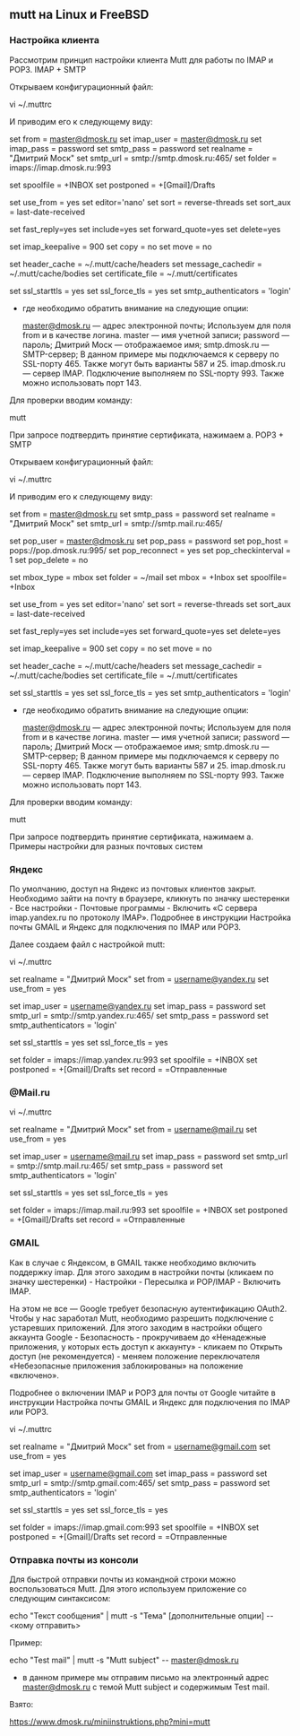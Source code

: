 ## mutt на Linux и FreeBSD

### Настройка клиента

Рассмотрим принцип настройки клиента Mutt для работы по IMAP и POP3.
IMAP + SMTP

Открываем конфигурационный файл:

vi ~/.muttrc

И приводим его к следующему виду:

set from = master@dmosk.ru
set imap_user = master@dmosk.ru
set imap_pass = password
set smtp_pass = password
set realname = "Дмитрий Моск"
set smtp_url = smtp://smtp.dmosk.ru:465/
set folder = imaps://imap.dmosk.ru:993

set spoolfile = +INBOX
set postponed = +[Gmail]/Drafts

set use_from = yes
set editor='nano'
set sort = reverse-threads
set sort_aux = last-date-received

set fast_reply=yes
set include=yes
set forward_quote=yes
set delete=yes

set imap_keepalive  = 900
set copy = no
set move = no

set header_cache    = ~/.mutt/cache/headers
set message_cachedir    = ~/.mutt/cache/bodies
set certificate_file    = ~/.mutt/certificates

set ssl_starttls = yes
set ssl_force_tls = yes
set smtp_authenticators = 'login'

* где необходимо обратить внимание на следующие опции:

    master@dmosk.ru — адрес электронной почты; Используем для поля from и в качестве логина.
    master — имя учетной записи;
    password — пароль;
    Дмитрий Моск — отображаемое имя;
    smtp.dmosk.ru — SMTP-сервер; В данном примере мы подключаемся к серверу по SSL-порту 465. Также могут быть варианты 587 и 25.
    imap.dmosk.ru — сервер IMAP. Подключение выполняем по SSL-порту 993. Также можно использовать порт 143.

Для проверки вводим команду:

mutt

При запросе подтвердить принятие сертификата, нажимаем a.
POP3 + SMTP

Открываем конфигурационный файл:

vi ~/.muttrc

И приводим его к следующему виду:

set from = master@dmosk.ru
set smtp_pass = password
set realname = "Дмитрий Моск"
set smtp_url = smtp://smtp.mail.ru:465/

set pop_user = master@dmosk.ru
set pop_pass = password
set pop_host = pops://pop.dmosk.ru:995/
set pop_reconnect = yes
set pop_checkinterval = 1
set pop_delete = no

set mbox_type = mbox
set folder = ~/mail
set mbox = +Inbox
set spoolfile= +Inbox

set use_from = yes
set editor='nano'
set sort = reverse-threads
set sort_aux = last-date-received

set fast_reply=yes
set include=yes
set forward_quote=yes
set delete=yes

set imap_keepalive  = 900
set copy = no
set move = no

set header_cache    = ~/.mutt/cache/headers
set message_cachedir    = ~/.mutt/cache/bodies
set certificate_file    = ~/.mutt/certificates

set ssl_starttls = yes
set ssl_force_tls = yes
set smtp_authenticators = 'login'

* где необходимо обратить внимание на следующие опции:

    master@dmosk.ru — адрес электронной почты; Используем для поля from и в качестве логина.
    master — имя учетной записи;
    password — пароль;
    Дмитрий Моск — отображаемое имя;
    smtp.dmosk.ru — SMTP-сервер; В данном примере мы подключаемся к серверу по SSL-порту 465. Также могут быть варианты 587 и 25.
    imap.dmosk.ru — сервер IMAP. Подключение выполняем по SSL-порту 993. Также можно использовать порт 143.

Для проверки вводим команду:

mutt

При запросе подтвердить принятие сертификата, нажимаем a.
Примеры настройки для разных почтовых систем

### Яндекс

По умолчанию, доступ на Яндекс из почтовых клиентов закрыт. Необходимо зайти на почту в браузере, кликнуть по значку шестеренки - Все настройки - Почтовые программы - Включить «С сервера imap.yandex.ru по протоколу IMAP». Подробнее в инструкции Настройка почты GMAIL и Яндекс для подключения по IMAP или POP3.

Далее создаем файл с настройкой mutt:

vi ~/.muttrc

set realname = "Дмитрий Моск"
set from = username@yandex.ru
set use_from = yes

set imap_user = username@yandex.ru
set imap_pass = password
set smtp_url = smtp://smtp.yandex.ru:465/
set smtp_pass = password
set smtp_authenticators = 'login'

set ssl_starttls = yes
set ssl_force_tls = yes

set folder = imaps://imap.yandex.ru:993
set spoolfile = +INBOX
set postponed = +[Gmail]/Drafts
set record = =Отправленные

### @Mail.ru

vi ~/.muttrc

set realname = "Дмитрий Моск"
set from = username@mail.ru
set use_from = yes

set imap_user = username@mail.ru
set imap_pass = password
set smtp_url = smtp://smtp.mail.ru:465/
set smtp_pass = password
set smtp_authenticators = 'login'

set ssl_starttls = yes
set ssl_force_tls = yes

set folder = imaps://imap.mail.ru:993
set spoolfile = +INBOX
set postponed = +[Gmail]/Drafts
set record = =Отправленные

### GMAIL

Как в случае с Яндексом, в GMAIL также необходимо включить поддержку imap. Для этого заходим в настройки почты (кликаем по значку шестеренки) - Настройки - Пересылка и POP/IMAP - Включить IMAP.

На этом не все — Google требует безопасную аутентификацию OAuth2. Чтобы у нас заработал Mutt, необходимо разрешить подключение с устаревших приложений. Для этого заходим в настройки общего аккаунта Google - Безопасность - прокручиваем до «Ненадежные приложения, у которых есть доступ к аккаунту» - кликаем по Открыть доступ (не рекомендуется) - меняем положение переключателя «Небезопасные приложения заблокированы» на положение «включено».

Подробнее о включении IMAP и POP3 для почты от Google читайте в инструкции Настройка почты GMAIL и Яндекс для подключения по IMAP или POP3.

vi ~/.muttrc

set realname = "Дмитрий Моск"
set from = username@gmail.com
set use_from = yes

set imap_user = username@gmail.com
set imap_pass = password
set smtp_url = smtp://smtp.gmail.com:465/
set smtp_pass = password
set smtp_authenticators = 'login'

set ssl_starttls = yes
set ssl_force_tls = yes

set folder = imaps://imap.gmail.com:993
set spoolfile = +INBOX
set postponed = +[Gmail]/Drafts
set record = =Отправленные

### Отправка почты из консоли

Для быстрой отправки почты из командной строки можно воспользоваться Mutt. Для этого используем приложение со следующим синтаксисом:

echo "Текст сообщения" | mutt -s "Тема" [дополнительные опции] -- <кому отправить>

Пример:

echo "Test mail" | mutt -s "Mutt subject" -- master@dmosk.ru

* в данном примере мы отправим письмо на электронный адрес master@dmosk.ru с темой Mutt subject и содержимым Test mail.

Взято:

https://www.dmosk.ru/miniinstruktions.php?mini=mutt